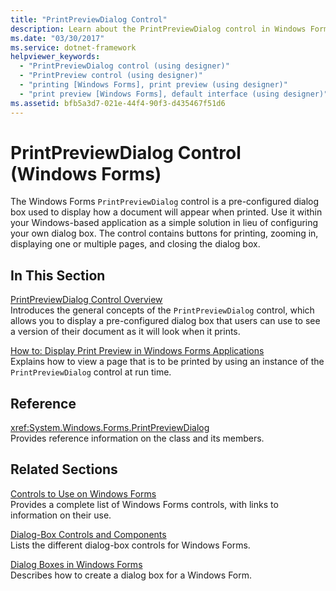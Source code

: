 ```yaml
---
title: "PrintPreviewDialog Control"
description: Learn about the PrintPreviewDialog control in Windows Forms, which is a pre-configured dialog box used to display how a document will appear when printed.
ms.date: "03/30/2017"
ms.service: dotnet-framework
helpviewer_keywords: 
  - "PrintPreviewDialog control (using designer)"
  - "PrintPreview control (using designer)"
  - "printing [Windows Forms], print preview (using designer)"
  - "print preview [Windows Forms], default interface (using designer)"
ms.assetid: bfb5a3d7-021e-44f4-90f3-d435467f51d6
---
```

# PrintPreviewDialog Control (Windows Forms)

The Windows Forms `PrintPreviewDialog` control is a pre-configured dialog box used to display how a document will appear when printed. Use it within your Windows-based application as a simple solution in lieu of configuring your own dialog box. The control contains buttons for printing, zooming in, displaying one or multiple pages, and closing the dialog box.  
  
## In This Section  

[PrintPreviewDialog Control Overview](printpreviewdialog-control-overview-windows-forms.md)\
Introduces the general concepts of the `PrintPreviewDialog` control, which allows you to display a pre-configured dialog box that users can use to see a version of their document as it will look when it prints.  
  
[How to: Display Print Preview in Windows Forms Applications](how-to-display-print-preview-in-windows-forms-applications.md)\
Explains how to view a page that is to be printed by using an instance of the `PrintPreviewDialog` control at run time.  
  
## Reference  

<xref:System.Windows.Forms.PrintPreviewDialog>  
Provides reference information on the class and its members.  
  
## Related Sections  

[Controls to Use on Windows Forms](controls-to-use-on-windows-forms.md)\
Provides a complete list of Windows Forms controls, with links to information on their use.  
  
[Dialog-Box Controls and Components](dialog-box-controls-and-components-windows-forms.md)\
Lists the different dialog-box controls for Windows Forms.  
  
[Dialog Boxes in Windows Forms](../dialog-boxes-in-windows-forms.md)\
Describes how to create a dialog box for a Windows Form.
